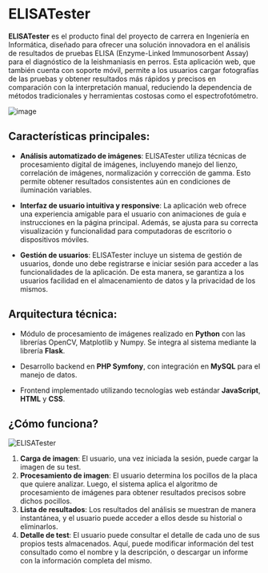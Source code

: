 # ELISATester

**ELISATester** es el producto final del proyecto de carrera en Ingeniería en Informática, diseñado para ofrecer una solución innovadora en el análisis de resultados de pruebas ELISA (Enzyme-Linked Immunosorbent Assay) para el diagnóstico de la leishmaniasis en perros. Esta aplicación web, que también cuenta con soporte móvil, permite a los usuarios cargar fotografías de las pruebas y obtener resultados más rápidos y precisos en comparación con la interpretación manual, reduciendo la dependencia de métodos tradicionales y herramientas costosas como el espectrofotómetro.

![image](https://github.com/user-attachments/assets/1a00bf95-5b4c-4c95-9944-ace5845b1aa7)

## Características principales:

- **Análisis automatizado de imágenes**: ELISATester utiliza técnicas de procesamiento digital de imágenes, incluyendo manejo del lienzo, correlación de imágenes, normalización y corrección de gamma. Esto permite obtener resultados consistentes aún en condiciones de iluminación variables.

- **Interfaz de usuario intuitiva y responsive**: La aplicación web ofrece una experiencia amigable para el usuario con animaciones de guía e instrucciones en la página principal. Además, se ajusta para su correcta visualización y funcionalidad para computadoras de escritorio o dispositivos móviles.

- **Gestión de usuarios**: ELISATester incluye un sistema de gestión de usuarios, donde uno debe registrarse e iniciar sesión para acceder a las funcionalidades de la aplicación. De esta manera, se garantiza a los usuarios facilidad en el almacenamiento de datos y la privacidad de los mismos.

## Arquitectura técnica:

- Módulo de procesamiento de imágenes realizado en **Python** con las librerías OpenCV, Matplotlib y Numpy. Se integra al sistema mediante la librería **Flask**.

- Desarrollo backend en **PHP Symfony**, con integración en **MySQL** para el manejo de datos.
  
- Frontend implementado utilizando tecnologías web estándar **JavaScript**, **HTML** y **CSS**.

## ¿Cómo funciona?

![ELISATester](https://github.com/user-attachments/assets/a2775c82-6871-4bc1-a5cd-71b2acdce269)

1. **Carga de imagen**: El usuario, una vez iniciada la sesión, puede cargar la imagen de su test.
2. **Procesamiento de imagen**: El usuario determina los pocillos de la placa que quiere analizar. Luego, el sistema aplica el algoritmo de procesamiento de imágenes para obtener resultados precisos sobre dichos pocillos.
3. **Lista de resultados**: Los resultados del análisis se muestran de manera instantánea, y el usuario puede acceder a ellos desde su historial o eliminarlos.
4. **Detalle de test**: El usuario puede consultar el detalle de cada uno de sus propios tests almacenados. Aquí, puede modificar información del test consultado como el nombre y la descripción, o descargar un informe con la información completa del mismo.

